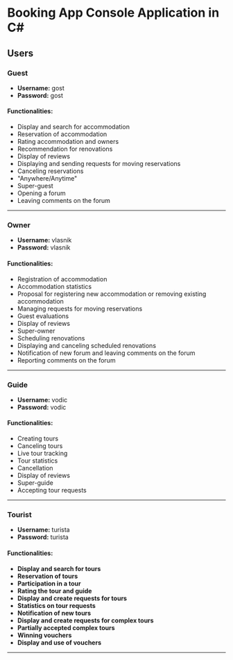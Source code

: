 # Booking App Console Application in C#

## Users

### Guest 
- **Username:** gost  
- **Password:** gost  

#### Functionalities:
- Display and search for accommodation
- Reservation of accommodation
- Rating accommodation and owners
- Recommendation for renovations
- Display of reviews
- Displaying and sending requests for moving reservations
- Canceling reservations
- "Anywhere/Anytime"
- Super-guest
- Opening a forum
- Leaving comments on the forum

---

### Owner 
- **Username:** vlasnik  
- **Password:** vlasnik  

#### Functionalities:
- Registration of accommodation
- Accommodation statistics
- Proposal for registering new accommodation or removing existing accommodation
- Managing requests for moving reservations
- Guest evaluations
- Display of reviews
- Super-owner
- Scheduling renovations
- Displaying and canceling scheduled renovations
- Notification of new forum and leaving comments on the forum
- Reporting comments on the forum

---

### Guide 
- **Username:** vodic  
- **Password:** vodic  

#### Functionalities:
- Creating tours
- Canceling tours
- Live tour tracking
- Tour statistics
- Cancellation
- Display of reviews
- Super-guide
- Accepting tour requests

---

###  Tourist
- **Username:** turista  
- **Password:** turista  

#### Functionalities:
- **Display and search for tours**
- **Reservation of tours**
- **Participation in a tour**
- **Rating the tour and guide**
- **Display and create requests for tours**
- **Statistics on tour requests**
- **Notification of new tours**
- **Display and create requests for complex tours**
- **Partially accepted complex tours**
- **Winning vouchers**
- **Display and use of vouchers**

---

